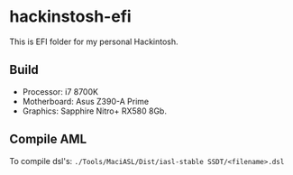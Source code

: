 # hackinstosh-efi
This is EFI folder for my personal Hackintosh.

## Build
- Processor: i7 8700K
- Motherboard: Asus Z390-A Prime
- Graphics: Sapphire Nitro+ RX580 8Gb.

## Compile AML
To compile dsl's:
```./Tools/MaciASL/Dist/iasl-stable SSDT/<filename>.dsl```